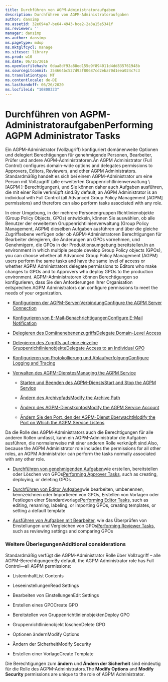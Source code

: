 ```yaml
---
title: Durchführen von AGPM-Administratoraufgaben
description: Durchführen von AGPM-Administratoraufgaben
author: dansimp
ms.assetid: 32e694a7-be64-4943-bce2-2a3a15e5341f
ms.reviewer: ''
manager: dansimp
ms.author: dansimp
ms.pagetype: mdop
ms.mktglfcycl: manage
ms.sitesec: library
ms.prod: w10
ms.date: 06/16/2016
ms.openlocfilehash: 0daa8df93a88ed155e9f894011d4dd835761948b
ms.sourcegitcommit: 354664bc527d93f80687cd2eba70d1eea024c7c3
ms.translationtype: MT
ms.contentlocale: de-DE
ms.lasthandoff: 06/26/2020
ms.locfileid: "10808323"
---
```

# <span data-ttu-id="921da-103">Durchführen von AGPM-Administratoraufgaben</span><span class="sxs-lookup"><span data-stu-id="921da-103">Performing AGPM Administrator Tasks</span></span>


<span data-ttu-id="921da-104">Ein AGPM-Administrator (Vollzugriff) konfiguriert domänenweite Optionen und delegiert Berechtigungen für genehmigende Personen, Bearbeiter, Prüfer und andere AGPM-Administratoren.</span><span class="sxs-lookup"><span data-stu-id="921da-104">An AGPM Administrator (Full Control) configures domain-wide options and delegates permissions to Approvers, Editors, Reviewers, and other AGPM Administrators.</span></span> <span data-ttu-id="921da-105">Standardmäßig handelt es sich bei einem AGPM-Administrator um eine Person mit Vollzugriff (alle erweiterten Gruppenrichtlinienverwaltung \ [AGPM \]-Berechtigungen), und Sie können daher auch Aufgaben ausführen, die mit einer Rolle verknüpft sind.</span><span class="sxs-lookup"><span data-stu-id="921da-105">By default, an AGPM Administrator is an individual with Full Control (all Advanced Group Policy Management \[AGPM\] permissions) and therefore can also perform tasks associated with any role.</span></span>

<span data-ttu-id="921da-106">In einer Umgebung, in der mehrere Personengruppen Richtlinienobjekte (Group Policy Objects, GPOs) entwickeln, können Sie auswählen, ob alle Benutzer der erweiterten Gruppenrichtlinienverwaltung (Group Policy Management, AGPM) dieselben Aufgaben ausführen und über die gleiche Zugriffsebene verfügen oder ob AGPM-Administratoren Berechtigungen für Bearbeiter delegieren, die Änderungen an GPOs vornehmen, und Genehmigern, die GPOs in der Produktionsumgebung bereitstellen.</span><span class="sxs-lookup"><span data-stu-id="921da-106">In an environment in which multiple people develop Group Policy objects (GPOs), you can choose whether all Advanced Group Policy Management (AGPM) users perform the same tasks and have the same level of access or whether AGPM Administrators delegate permissions to Editors who make changes to GPOs and to Approvers who deploy GPOs to the production environment.</span></span> <span data-ttu-id="921da-107">AGPM-Administratoren können Berechtigungen so konfigurieren, dass Sie den Anforderungen Ihrer Organisation entsprechen.</span><span class="sxs-lookup"><span data-stu-id="921da-107">AGPM Administrators can configure permissions to meet the needs of your organization.</span></span>

-   [<span data-ttu-id="921da-108">Konfigurieren der AGPM-Server-Verbindung</span><span class="sxs-lookup"><span data-stu-id="921da-108">Configure the AGPM Server Connection</span></span>](configure-the-agpm-server-connection.md)

-   [<span data-ttu-id="921da-109">Konfigurieren von E-Mail-Benachrichtigungen</span><span class="sxs-lookup"><span data-stu-id="921da-109">Configure E-Mail Notification</span></span>](configure-e-mail-notification.md)

-   [<span data-ttu-id="921da-110">Delegieren des Domänenebenenzugriffs</span><span class="sxs-lookup"><span data-stu-id="921da-110">Delegate Domain-Level Access</span></span>](delegate-domain-level-access.md)

-   [<span data-ttu-id="921da-111">Delegieren des Zugriffs auf eine einzelne Gruppenrichtlinienobjekte</span><span class="sxs-lookup"><span data-stu-id="921da-111">Delegate Access to an Individual GPO</span></span>](delegate-access-to-an-individual-gpo.md)

-   [<span data-ttu-id="921da-112">Konfigurieren von Protokollierung und Ablaufverfolgung</span><span class="sxs-lookup"><span data-stu-id="921da-112">Configure Logging and Tracing</span></span>](configure-logging-and-tracing.md)

-   [<span data-ttu-id="921da-113">Verwalten des AGPM-Dienstes</span><span class="sxs-lookup"><span data-stu-id="921da-113">Managing the AGPM Service</span></span>](managing-the-agpm-service.md)

    -   [<span data-ttu-id="921da-114">Starten und Beenden des AGPM-Diensts</span><span class="sxs-lookup"><span data-stu-id="921da-114">Start and Stop the AGPM Service</span></span>](start-and-stop-the-agpm-service.md)

    -   [<span data-ttu-id="921da-115">Ändern des Archivpfads</span><span class="sxs-lookup"><span data-stu-id="921da-115">Modify the Archive Path</span></span>](modify-the-archive-path.md)

    -   [<span data-ttu-id="921da-116">Ändern des AGPM-Dienstkontos</span><span class="sxs-lookup"><span data-stu-id="921da-116">Modify the AGPM Service Account</span></span>](modify-the-agpm-service-account.md)

    -   [<span data-ttu-id="921da-117">Ändern Sie den Port, den der AGPM-Dienst überwacht</span><span class="sxs-lookup"><span data-stu-id="921da-117">Modify the Port on Which the AGPM Service Listens</span></span>](modify-the-port-on-which-the-agpm-service-listens.md)

<span data-ttu-id="921da-118">Da die Rolle des AGPM-Administrators auch die Berechtigungen für alle anderen Rollen umfasst, kann ein AGPM-Administrator die Aufgaben ausführen, die normalerweise mit einer anderen Rolle verknüpft sind.</span><span class="sxs-lookup"><span data-stu-id="921da-118">Also, because the AGPM Administrator role includes the permissions for all other roles, an AGPM Administrator can perform the tasks normally associated with any other role.</span></span>

-   <span data-ttu-id="921da-119">[Durchführen von genehmigenden Aufgaben](performing-approver-tasks.md)wie erstellen, bereitstellen oder Löschen von GPOs</span><span class="sxs-lookup"><span data-stu-id="921da-119">[Performing Approver Tasks](performing-approver-tasks.md), such as creating, deploying, or deleting GPOs</span></span>

-   <span data-ttu-id="921da-120">[Durchführen von Editor Aufgaben](performing-editor-tasks.md)wie bearbeiten, umbenennen, kennzeichnen oder Importieren von GPOs, Erstellen von Vorlagen oder Festlegen einer Standardvorlage</span><span class="sxs-lookup"><span data-stu-id="921da-120">[Performing Editor Tasks](performing-editor-tasks.md), such as editing, renaming, labeling, or importing GPOs, creating templates, or setting a default template</span></span>

-   <span data-ttu-id="921da-121">[Ausführen von Aufgaben mit Bearbeiter](performing-reviewer-tasks.md), wie das Überprüfen von Einstellungen und Vergleichen von GPOs</span><span class="sxs-lookup"><span data-stu-id="921da-121">[Performing Reviewer Tasks](performing-reviewer-tasks.md), such as reviewing settings and comparing GPOs</span></span>

### <span data-ttu-id="921da-122">Weitere Überlegungen</span><span class="sxs-lookup"><span data-stu-id="921da-122">Additional considerations</span></span>

<span data-ttu-id="921da-123">Standardmäßig verfügt die AGPM-Administrator Rolle über Vollzugriff – alle AGPM-Berechtigungen:</span><span class="sxs-lookup"><span data-stu-id="921da-123">By default, the AGPM Administrator role has Full Control—all AGPM permissions:</span></span>

-   <span data-ttu-id="921da-124">Listeninhalt</span><span class="sxs-lookup"><span data-stu-id="921da-124">List Contents</span></span>

-   <span data-ttu-id="921da-125">Leseeinstellungen</span><span class="sxs-lookup"><span data-stu-id="921da-125">Read Settings</span></span>

-   <span data-ttu-id="921da-126">Bearbeiten von Einstellungen</span><span class="sxs-lookup"><span data-stu-id="921da-126">Edit Settings</span></span>

-   <span data-ttu-id="921da-127">Erstellen eines GPO</span><span class="sxs-lookup"><span data-stu-id="921da-127">Create GPO</span></span>

-   <span data-ttu-id="921da-128">Bereitstellen von Gruppenrichtlinienobjekten</span><span class="sxs-lookup"><span data-stu-id="921da-128">Deploy GPO</span></span>

-   <span data-ttu-id="921da-129">Gruppenrichtlinienobjekt löschen</span><span class="sxs-lookup"><span data-stu-id="921da-129">Delete GPO</span></span>

-   <span data-ttu-id="921da-130">Optionen ändern</span><span class="sxs-lookup"><span data-stu-id="921da-130">Modify Options</span></span>

-   <span data-ttu-id="921da-131">Ändern der Sicherheit</span><span class="sxs-lookup"><span data-stu-id="921da-131">Modify Security</span></span>

-   <span data-ttu-id="921da-132">Erstellen einer Vorlage</span><span class="sxs-lookup"><span data-stu-id="921da-132">Create Template</span></span>

<span data-ttu-id="921da-133">Die Berechtigungen zum **ändern** und **Ändern der Sicherheit** sind eindeutig für die Rolle des AGPM-Administrators.</span><span class="sxs-lookup"><span data-stu-id="921da-133">The **Modify Options** and **Modify Security** permissions are unique to the role of AGPM Administrator.</span></span>

 

 





